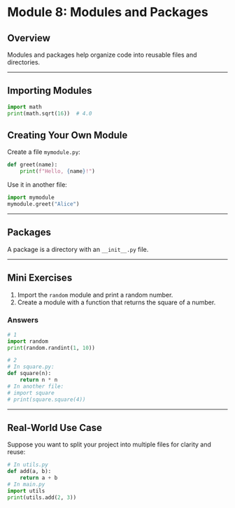 # Module 8: Modules and Packages

## Overview
Modules and packages help organize code into reusable files and directories.

---

## Importing Modules
```python
import math
print(math.sqrt(16))  # 4.0
```

## Creating Your Own Module
Create a file `mymodule.py`:
```python
def greet(name):
    print(f"Hello, {name}!")
```
Use it in another file:
```python
import mymodule
mymodule.greet("Alice")
```

---

## Packages
A package is a directory with an `__init__.py` file.

---

## Mini Exercises
1. Import the `random` module and print a random number.
2. Create a module with a function that returns the square of a number.

### Answers
```python
# 1
import random
print(random.randint(1, 10))

# 2
# In square.py:
def square(n):
    return n * n
# In another file:
# import square
# print(square.square(4))
```

---

## Real-World Use Case
Suppose you want to split your project into multiple files for clarity and reuse:
```python
# In utils.py
def add(a, b):
    return a + b
# In main.py
import utils
print(utils.add(2, 3))
``` 